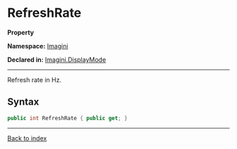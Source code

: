 # RefreshRate

**Property**

**Namespace:** [Imagini](Imagini.md)

**Declared in:** [Imagini.DisplayMode](Imagini.DisplayMode.md)

------



Refresh rate in Hz.


## Syntax

```csharp
public int RefreshRate { public get; }
```

------

[Back to index](index.md)
